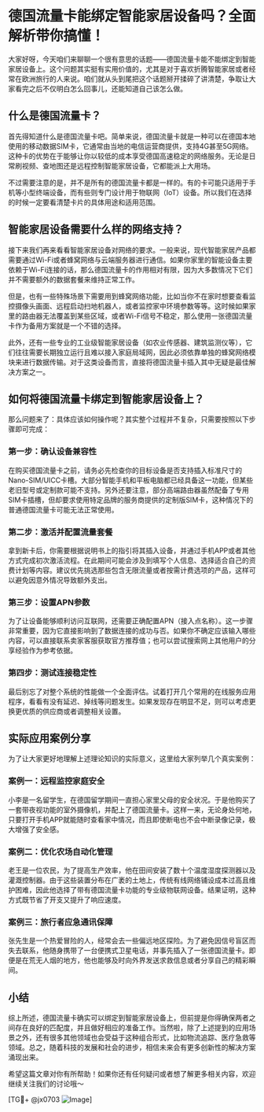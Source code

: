 # 德国流量卡能绑定智能家居设备吗？全面解析带你搞懂！

大家好呀，今天咱们来聊聊一个很有意思的话题——德国流量卡能不能绑定到智能家居设备上。这个问题其实挺有实用价值的，尤其是对于喜欢折腾智能家居或者经常在欧洲旅行的人来说。咱们就从头到尾把这个话题掰开揉碎了讲清楚，争取让大家看完之后不仅明白怎么回事儿，还能知道自己该怎么做。

## 什么是德国流量卡？

首先得知道什么是德国流量卡吧。简单来说，德国流量卡就是一种可以在德国本地使用的移动数据SIM卡，它通常由当地的电信运营商提供，支持4G甚至5G网络。这种卡的优势在于能够让你以较低的成本享受德国高速稳定的网络服务。无论是日常刷视频、查地图还是远程控制智能家居设备，它都能派上大用场。

不过需要注意的是，并不是所有的德国流量卡都是一样的。有的卡可能只适用于手机等小型终端设备，而有些则专门设计用于物联网（IoT）设备。所以我们在选择的时候一定要看清楚卡片的具体用途和适用范围。

## 智能家居设备需要什么样的网络支持？

接下来我们再来看看智能家居设备对网络的要求。一般来说，现代智能家居产品都需要通过Wi-Fi或者蜂窝网络与云端服务器进行通信。如果你家里的智能设备主要依赖于Wi-Fi连接的话，那么德国流量卡的作用相对有限，因为大多数情况下它们并不需要额外的数据套餐来维持正常工作。

但是，也有一些特殊场景下需要用到蜂窝网络功能，比如当你不在家时想要查看监控摄像头画面、远程启动扫地机器人，或者监控家中环境参数等等。这时候如果家里的路由器无法覆盖到某些区域，或者Wi-Fi信号不稳定，那么使用一张德国流量卡作为备用方案就是一个不错的选择。

此外，还有一些专业的工业级智能家居设备（如农业传感器、建筑监测仪等），它们往往需要长期独立运行且难以接入家庭局域网，因此必须依靠单独的蜂窝网络模块来进行数据传输。对于这类设备而言，直接将德国流量卡插入其中无疑是最佳解决方案之一。

## 如何将德国流量卡绑定到智能家居设备上？

那么问题来了：具体应该如何操作呢？其实整个过程并不复杂，只需要按照以下步骤即可完成：

### 第一步：确认设备兼容性

在购买德国流量卡之前，请务必先检查你的目标设备是否支持插入标准尺寸的Nano-SIM/UICC卡槽。大部分智能手机和平板电脑都已经具备这一功能，但某些老旧型号或定制款可能不支持。另外还要注意，部分高端路由器虽然配备了专用SIM卡插槽，但却要求使用特定品牌的服务商提供的定制版SIM卡，这种情况下的普通德国流量卡可能无法正常使用。

### 第二步：激活并配置流量套餐

拿到新卡后，你需要根据说明书上的指引将其插入设备，并通过手机APP或者其他方式完成初次激活流程。在此期间可能会涉及到填写个人信息、选择适合自己的资费计划等内容。建议优先挑选那些包含无限流量或者按需计费选项的产品，这样可以避免因意外情况导致额外支出。

### 第三步：设置APN参数

为了让设备能够顺利访问互联网，还需要正确配置APN（接入点名称）。这一步骤非常重要，因为它直接影响到了数据连接的成功与否。如果你不确定应该输入哪些内容，可以直接联系卖家客服获取官方推荐值；也可以尝试搜索网上其他用户的分享经验作为参考依据。

### 第四步：测试连接稳定性

最后别忘了对整个系统的性能做一个全面评估。试着打开几个常用的在线服务应用程序，看看有没有延迟、掉线等问题发生。如果发现存在明显不足，则可以考虑更换更优质的供应商或者调整相关设置。

## 实际应用案例分享

为了让大家更好地理解上述理论知识的实际意义，这里给大家列举几个真实案例：

### 案例一：远程监控家庭安全

小李是一名留学生，在德国留学期间一直担心家里父母的安全状况。于是他购买了一套带夜视功能的室外摄像机，并配上了德国流量卡。这样一来，无论身处何地，只要打开手机APP就能随时查看家中情况，而且即使断电也不会中断录像记录，极大增强了安全感。

### 案例二：优化农场自动化管理

老王是一位农民，为了提高生产效率，他在田间安装了数十个温度湿度探测器以及灌溉控制器。由于这些装置分布在广袤的土地上，传统有线网络铺设成本过高且维护困难，因此他选择了带有德国流量卡功能的专业级物联网设备。结果证明，这种方式既节省了开支又提升了响应速度。

### 案例三：旅行者应急通讯保障

张先生是一个热爱冒险的人，经常会去一些偏远地区探险。为了避免因信号盲区而失去联系，他随身携带了一台便携式卫星电话，并事先插入了一张德国流量卡。即便是在荒无人烟的地方，他也能够及时向外界发送求救信息或者分享自己的精彩瞬间。

## 小结

综上所述，德国流量卡确实可以绑定到智能家居设备上，但前提是你得确保两者之间存在良好的匹配度，并且做好相应的准备工作。当然啦，除了上述提到的应用场景之外，还有很多其他领域也会受益于这种组合形式，比如物流追踪、医疗急救等领域。总之，随着科技的发展和社会的进步，相信未来会有更多创新性的解决方案涌现出来。

希望这篇文章对你有所帮助！如果你还有任何疑问或者想了解更多相关内容，欢迎继续关注我们的讨论哦～

[TG💪+ @jx0703 ![Image](https://github.com/user-attachments/assets/dbca1d08-cadb-493c-b0ec-ad6f7a83f270)]